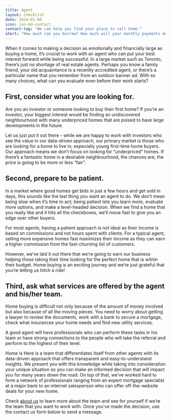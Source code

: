 ```yaml
---
title: Agent
layout: checklist
date: 2019-01-08
icon: ion-md-contact
contact-tag: "We can help you find your place to call home."
short: "How much can you borrow? How much will your monthly payments be?"
---
```


When it comes to making a decision as emotionally and financially large as buying a home, it’s crucial to work with an agent who can put your best interest forward while being successful. In a large market such as Toronto, there’s just no shortage of real estate agents. Perhaps you know a family friend, your old acquaintance is a recently accredited agent, or there’s a particular name that you remember from an outdoor banner ad. With so many choices, what can you evaluate even before their work starts?

## First, consider what you are looking for.

Are you an investor or someone looking to buy their first home? If you’re an investor, your biggest interest would be finding an undiscovered neighbourhood with many underpriced homes that are poised to have large developments in the future.

Let us just put it out there - while we are happy to work with investors who see the value in our data-driven approach, our primary market is those who are looking for a home to live in, especially young first-time home buyers. Our approach means we don’t focus on looking for “underpriced” homes. If there’s a fantastic home in a desirable neighbourhood, the chances are, the price is going to be more or less “fair”.

## Second, prepare to be patient.

In a market where good homes get bids in just a few hours and get sold in days, this sounds like the last thing you want an agent to do. We don’t mean being slow when it’s time to act; being patient lets you learn more, evaluate more options, and make a level-headed decision. When we find a home that you really like and it hits all the checkboxes, we’ll move fast to give you an edge over other buyers.

For most agents, having a patient approach is not ideal as their income is based on commissions and not hours spent with clients. For a typical agent, selling more expensive homes fast maximizes their income as they can earn a higher commission from the fast-churning list of customers.

However, we’ve laid it out there that we’re going to earn our business helping those taking their time looking for the perfect home that is within their budget. Home buying is an exciting journey and we’re just grateful that you’re letting us hitch a ride!

## Third, ask what services are offered by the agent and his/her team.

Home buying is difficult not only because of the amount of money involved but also because of all the moving pieces. You need to worry about getting a lawyer to review the documents, work with a bank to secure a mortgage, check what insurances your home needs and find new utility services.

A good agent will have professionals who can perform these tasks in his team or have strong connections to the people who will take the referral and perform to the highest of their level.

Home is Here is a team that differentiates itself from other agents with its data-driven approach that offers transparent and easy-to-understand insights. We present you with this knowledge while taking into consideration your unique situation so you can make an informed decision that will impact you for many years down the road. On top of that, we’ve worked hard to form a network of professionals ranging from an expert mortgage specialist at a major bank to an internet salesperson who can offer off-the-website deals for your new home.

Check [about us](/en/about/) to learn more about the team and see for yourself if we’re the team that you want to work with. Once you’ve made the decision, use the contact us form below to send a message.
